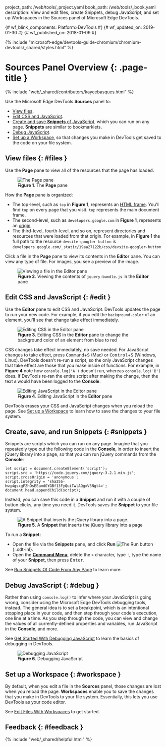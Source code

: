 project_path: /web/tools/_project.yaml
book_path: /web/tools/_book.yaml
description: View and edit files, create Snippets, debug JavaScript, and set up Workspaces in the Sources panel of Microsoft Edge DevTools.

{# wf_blink_components: Platform>DevTools #}
{# wf_updated_on: 2019-01-30 #}
{# wf_published_on: 2018-01-09 #}

{% include "microsoft-edge/devtools-guide-chromium/chromium-devtools/_shared/styles.html" %}

# Sources Panel Overview {: .page-title }

{% include "web/_shared/contributors/kaycebasques.html" %}

Use the Microsoft Edge DevTools **Sources** panel to:

* [View files](#files).
* [Edit CSS and JavaScript](#edit).
* [Create and save **Snippets** of JavaScript](#snippets), which you can run on any page.
  **Snippets** are similar to bookmarklets.
* [Debug JavaScript](#debug).
* [Set up a Workspace](#workspace), so that changes you make in DevTools get saved to the code on
  your file system.

## View files {: #files }

Use the **Page** pane to view all of the resources that the page has loaded.

<figure>
  <img src="images/sources-page-pane.msft.png"
       alt="The Page pane"/>
  <figcaption>
    <b>Figure 1</b>. The <b>Page</b> pane
  </figcaption>
</figure>

How the **Page** pane is organized:

* The top-level, such as `top` in <b>Figure 1</b>, represents an [HTML frame][frame].
  You'll find `top` on every page that you visit. `top` represents the main document
  frame.
* The second-level, such as `developers.google.com` in <b>Figure 1</b>, represents an
  [origin][origin].
* The third-level, fourth-level, and so on, represent directories and resources that
  were loaded from that origin. For example, in <b>Figure 1</b> the full path to the
  resource `devsite-googler-button` is
  `developers.google.com/_static/19aa27122b/css/devsite-googler-button`

[frame]: https://www.w3.org/TR/html401/present/frames.html
[origin]: https://html.spec.whatwg.org/multipage/origin.html#origin

Click a file in the **Page** pane to view its contents in the **Editor** pane. You
can view any type of file. For images, you see a preview of the image.

<figure>
  <img src="images/sources-editor-pane.msft.png"
       alt="Viewing a file in the Editor pane"/>
  <figcaption>
    <b>Figure 2</b>. Viewing the contents of <code>jquery-bundle.js</code> in the <b>Editor</b>
    pane
  </figcaption>
</figure>

## Edit CSS and JavaScript {: #edit }

Use the **Editor** pane to edit CSS and JavaScript.  DevTools updates the
page to run your new code. For example, if you edit the `background-color` of an element, you'll
see that change take effect immediately.

<figure>
  <img src="images/edit-css.gif"
       alt="Editing CSS in the Editor pane"/>
  <figcaption>
    <b>Figure 3</b>. Editing CSS in the <b>Editor</b> pane to change the background color of an
    element from blue to red
  </figcaption>
</figure>

CSS changes take effect immediately, no save needed. For JavaScript changes to take effect, press
<kbd>Command</kbd>+<kbd>S</kbd> (Mac) or <kbd>Control</kbd>+<kbd>S</kbd> (Windows, Linux).
DevTools doesn't re-run a script, so the only JavaScript changes that take effect are those that
you make inside of functions. For example, in <b>Figure 4</b> note how `console.log('A')` doesn't
run, whereas `console.log('B')` does. If DevTools re-ran the entire script after making the
change, then the text `A` would have been logged to the **Console**.

<figure>
  <img src="images/edit-js.gif"
       alt="Editing JavaScript in the Editor pane"/>
  <figcaption>
    <b>Figure 4</b>. Editing JavaScript in the <b>Editor</b> pane
  </figcaption>
</figure>

DevTools erases your CSS and JavaScript changes when you reload the page. See
[Set up a Workspace](#workspace) to learn how to save the changes to your file
system.

## Create, save, and run Snippets {: #snippets }

Snippets are scripts which you can run on any page. Imagine that you repeatedly type out the
following code in the **Console**, in order to insert the jQuery library into a page, so that
you can run jQuery commands from the **Console**:

    let script = document.createElement('script');
    script.src = 'https://code.jquery.com/jquery-3.2.1.min.js';
    script.crossOrigin = 'anonymous';
    script.integrity = 'sha256-hwg4gsxgFZhOsEEamdOYGBf13FyQuiTwlAQgxVSNgt4=';
    document.head.appendChild(script);

Instead, you can save this code in a **Snippet** and run it with a couple of button clicks,
any time you need it. DevTools saves the **Snippet** to your file system.

<figure>
  <img src="images/snippet.msft.png"
       alt="A Snippet that inserts the jQuery library into a page."/>
  <figcaption>
    <b>Figure 5</b>. A <b>Snippet</b> that inserts the jQuery library into a page
  </figcaption>
</figure>

To run a **Snippet**:

* Open the file via the **Snippets** pane, and click **Run** ![The Run button][run]{:.cdt-inl}.
* Open the [**Command Menu**][CM], delete the `>` character, type `!`, type the name of your
  **Snippet**, then press <kbd>Enter</kbd>.

[CM]: /microsoft-edge/devtools-guide-chromium/chromium-devtools/ui#command-menu
[run]: images/run-snippet.png

See [Run Snippets Of Code From Any Page][snip] to learn more.

[snip]: /microsoft-edge/devtools-guide-chromium/chromium-devtools/snippets

## Debug JavaScript {: #debug }

Rather than using `console.log()` to infer where your JavaScript is going wrong, consider using
the Microsoft Edge DevTools debugging tools, instead. The general idea is to set a breakpoint, which
is an intentional stopping place in your code, and then step through your code's execution,
one line at a time. As you step through the code, you can view and change the values of all
currently-defined properties and variables, run JavaScript in the **Console**, and more.

See [Get Started With Debugging JavaScript](/microsoft-edge/devtools-guide-chromium/chromium-devtools/javascript/) to learn the
basics of debugging in DevTools.

<figure>
  <img src="images/debugging.msft.png"
       alt="Debugging JavaScript"/>
  <figcaption>
    <b>Figure 6</b>. Debugging JavaScript
  </figcaption>
</figure>

## Set up a Workspace {: #workspace }

By default, when you edit a file in the **Sources** panel, those changes are lost when you
reload the page. **Workspaces** enable you to save the changes that you make in DevTools to
your file system. Essentially, this lets you use DevTools as your code editor.

See [Edit Files With Workspaces][WS] to get started.

[WS]: /microsoft-edge/devtools-guide-chromium/chromium-devtools/workspaces/

## Feedback {: #feedback }

{% include "web/_shared/helpful.html" %}
